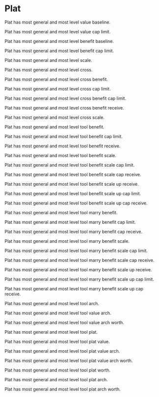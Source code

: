 # Plat

Plat has most general and most level value baseline.

Plat has most general and most level value cap limit.

Plat has most general and most level benefit baseline.

Plat has most general and most level benefit cap limit.

Plat has most general and most level scale.

Plat has most general and most level cross.

Plat has most general and most level cross benefit.

Plat has most general and most level cross cap limit.

Plat has most general and most level cross benefit cap limit.

Plat has most general and most level cross benefit receive.

Plat has most general and most level cross scale.

Plat has most general and most level tool benefit.

Plat has most general and most level tool benefit cap limit.

Plat has most general and most level tool benefit receive.

Plat has most general and most level tool benefit scale.

Plat has most general and most level tool benefit scale cap limit.

Plat has most general and most level tool benefit scale cap receive.

Plat has most general and most level tool benefit scale up receive.

Plat has most general and most level tool benefit scale up cap limit.

Plat has most general and most level tool benefit scale up cap receive.

Plat has most general and most level tool marry benefit.

Plat has most general and most level tool marry benefit cap limit.

Plat has most general and most level tool marry benefit cap receive.

Plat has most general and most level tool marry benefit scale.

Plat has most general and most level tool marry benefit scale cap limit.

Plat has most general and most level tool marry benefit scale cap receive.

Plat has most general and most level tool marry benefit scale up receive.

Plat has most general and most level tool marry benefit scale up cap limit.

Plat has most general and most level tool marry benefit scale up cap receive.

Plat has most general and most level tool arch.

Plat has most general and most level tool value arch.

Plat has most general and most level tool value arch worth.

Plat has most general and most level tool plat.

Plat has most general and most level tool plat value.

Plat has most general and most level tool plat value arch.

Plat has most general and most level tool plat value arch worth.

Plat has most general and most level tool plat worth.

Plat has most general and most level tool plat arch.

Plat has most general and most level tool plat arch worth.